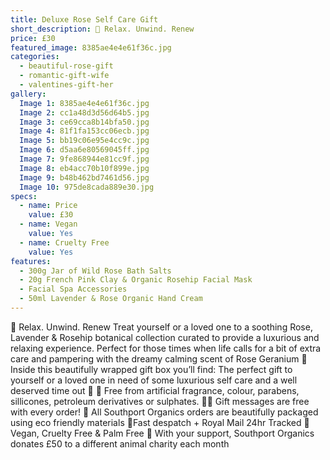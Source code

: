 ```yaml
---
title: Deluxe Rose Self Care Gift
short_description: 🌸 Relax. Unwind. Renew
price: £30
featured_image: 8385ae4e4e61f36c.jpg
categories:
  - beautiful-rose-gift
  - romantic-gift-wife
  - valentines-gift-her
gallery:
  Image 1: 8385ae4e4e61f36c.jpg
  Image 2: cc1a48d3d56d64b5.jpg
  Image 3: ce69cca8b14bfa50.jpg
  Image 4: 81f1fa153cc06ecb.jpg
  Image 5: bb19c06e95e4cc9c.jpg
  Image 6: d5aa6e80569045ff.jpg
  Image 7: 9fe868944e81cc9f.jpg
  Image 8: eb4acc70b10f899e.jpg
  Image 9: b48b462bd7461d56.jpg
  Image 10: 975de8cada889e30.jpg
specs:
  - name: Price
    value: £30
  - name: Vegan
    value: Yes
  - name: Cruelty Free
    value: Yes
features:
  - 300g Jar of Wild Rose Bath Salts
  - 20g French Pink Clay & Organic Rosehip Facial Mask
  - Facial Spa Accessories
  - 50ml Lavender & Rose Organic Hand Cream
---
```


🌸 Relax. Unwind. Renew
Treat yourself or a loved one to a soothing Rose, Lavender & Rosehip botanical collection curated to provide a luxurious and relaxing experience. Perfect for those times when life calls for a bit of extra care and pampering with the dreamy calming scent of Rose Geranium 🌸
Inside this beautifully wrapped gift box you’ll find:
The perfect gift to yourself or a loved one in need of some luxurious self care and a well deserved time out 🌹
🍊 Free from artificial fragrance, colour, parabens, sillicones, petroleum derivatives or sulphates.
✍🏼 Gift messages are free with every order!
🌿 All Southport Organics orders are beautifully packaged using eco friendly materials
📮Fast despatch + Royal Mail 24hr Tracked
🐰 Vegan, Cruelty Free & Palm Free
🐾 With your support, Southport Organics donates £50 to a different animal charity each month